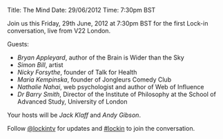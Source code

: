Title: The Mind
Date: 29/06/2012
Time: 7:30pm BST

Join us this Friday, 29th June, 2012 at 7:30pm BST for the first Lock-in conversation, live from V22 London.

Guests:

* *Bryan Appleyard*, author of the Brain is Wider than the Sky
* *Simon Bill*, artist
* *Nicky Forsythe*, founder of Talk for Health
* *Maria Kempinska*, founder of Jongleurs Comedy Club
* *Nathalie Nahai*, web psychologist and author of Web of Influence
* *Dr Barry Smith*, Director of the Institute of Philosophy at the School of Advanced Study, University of London

Your hosts will be *Jack Klaff* and *Andy Gibson*.

Follow [@lockintv](https://twitter.com/lockintv) for updates and [#lockin](https://twitter.com/#!/search/%23lockin) to join the conversation.
